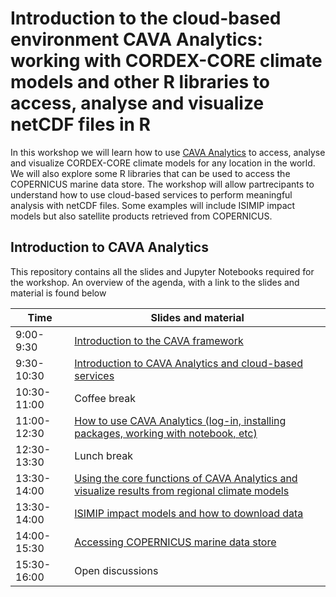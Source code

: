 # Introduction to the cloud-based environment CAVA Analytics: working with CORDEX-CORE climate models and other R libraries to access, analyse and visualize netCDF files in R

In this workshop we will learn how to use [CAVA Analytics](https://github.com/Risk-Team/CAVA-Analytics) to access, analyse and visualize CORDEX-CORE climate models for any location in the world. We will also explore some R libraries that can be used to access the COPERNICUS marine data store. The workshop will allow partrecipants to understand how to use cloud-based services to perform meaningful analysis with netCDF files. Some examples will include ISIMIP impact models but also satellite products retrieved from COPERNICUS. 

## Introduction to CAVA Analytics
This repository contains all the slides and Jupyter Notebooks required for the workshop. An overview of the agenda, with a link to the slides and material is found below

| Time        | Slides and material                                             |
|-------------|----------------------------------------------------|
| 9:00-9:30 | [Introduction to the CAVA framework]()                                     |
| 9:30-10:30  | [Introduction to CAVA Analytics and cloud-based services]() |
| 10:30-11:00 | Coffee break                                       |
| 11:00-12:30 | [How to use CAVA Analytics (log-in, installing packages, working with notebook, etc)]()    |
| 12:30-13:30 | Lunch break                                        |
| 13:30-14:00 | [Using the core functions of CAVA Analytics and visualize results from regional climate models]()                                       |
| 13:30-14:00 | [ISIMIP impact models and how to download data]() |
| 14:00-15:30 | [Accessing COPERNICUS marine data store]() |
| 15:30-16:00 | Open discussions   |
